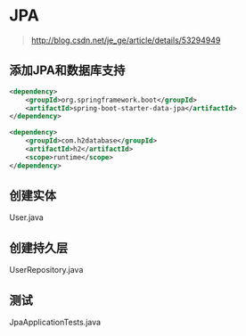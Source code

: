 # JPA
>http://blog.csdn.net/je_ge/article/details/53294949
## 添加JPA和数据库支持
```xml
<dependency>
    <groupId>org.springframework.boot</groupId>
    <artifactId>spring-boot-starter-data-jpa</artifactId>
</dependency>

<dependency>
    <groupId>com.h2database</groupId>
    <artifactId>h2</artifactId>
    <scope>runtime</scope>
</dependency>
```
## 创建实体
User.java
## 创建持久层
UserRepository.java
## 测试
JpaApplicationTests.java
